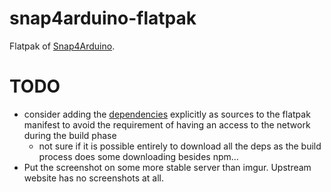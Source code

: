 # snap4arduino-flatpak

Flatpak of [Snap4Arduino](http://snap4arduino.org/).

# TODO

- consider adding the [dependencies](misc/deps) explicitly as sources to the flatpak manifest to avoid the requirement of having an access to the network during the build phase
  - not sure if it is possible entirely to download all the deps as the build process does some downloading besides npm…
- Put the screenshot on some more stable server than imgur. Upstream website has no screenshots at all.